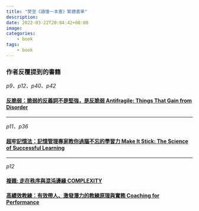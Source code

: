 ```yaml
---
title: "樊登《讀懂一本書》繁體書單"
description: 
date: 2022-03-22T20:04:42+08:00
image: 
categories:
    - book
tags:
    - book
---
```


### 作者反覆提到的書籍
    
*p9、p12、p40、p42*
#### [反脆弱：脆弱的反義詞不是堅強，是反脆弱  Antifragile: Things That Gain from Disorder](https://www.books.com.tw/products/0010590630)

---

*p11、p36*  
#### [超牢記憶法：記憶管理專家教你過腦不忘的學習力 Make It Stick: The Science of Successful Learning](https://www.books.com.tw/products/E050008435?sloc=main)

---

*p12*  
#### [複雜: 走在秩序與混沌邊緣 COMPLEXITY](https://www.eslite.com/product/1001122731413555)

#### [高績效教練：有效帶人、激發潛力的教練原理與實務 Coaching for Performance](https://www.books.com.tw/products/0010803759?sloc=main)





